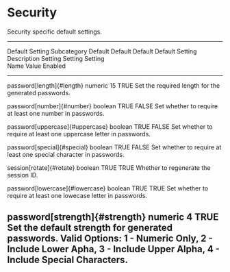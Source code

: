 # Security

Security specific default settings.

  -----------------------------------------------------------------------------------------------------------
  Default Setting Subcategory       Default   Default   Default   Default Setting Description
                                    Setting   Setting   Setting   
                                    Name      Value     Enabled   
  --------------------------------- --------- --------- --------- -------------------------------------------
  password[length]{#length}         numeric   15        TRUE      Set the required length for the generated
                                                                  passwords.

  password[number]{#number}         boolean   TRUE      FALSE     Set whether to require at least one number
                                                                  in passwords.

  password[uppercase]{#uppercase}   boolean   TRUE      FALSE     Set whether to require at least one
                                                                  uppercase letter in passwords.

  password[special]{#special}       boolean   TRUE      FALSE     Set whether to require at least one special
                                                                  character in passwords.

  session[rotate]{#rotate}          boolean   TRUE      TRUE      Whether to regenerate the session ID.

  password[lowercase]{#lowercase}   boolean   TRUE      TRUE      Set whether to require at least one
                                                                  lowecase letter in passwords.

  password[strength]{#strength}     numeric   4         TRUE      Set the default strength for generated
                                                                  passwords. Valid Options: 1 - Numeric Only,
                                                                  2 - Include Lower Apha, 3 - Include Upper
                                                                  Alpha, 4 - Include Special Characters.
  -----------------------------------------------------------------------------------------------------------
